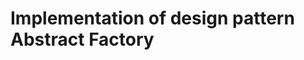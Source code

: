 Implementation of design pattern Abstract Factory
=================================================


